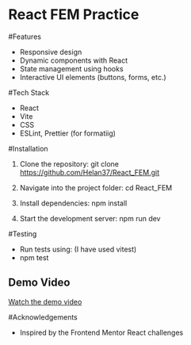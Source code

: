 # React FEM Practice

#Features

- Responsive design
- Dynamic components with React
- State management using hooks
- Interactive UI elements (buttons, forms, etc.)

#Tech Stack

- React
- Vite
- CSS 
- ESLint, Prettier (for formatiig)

#Installation

1. Clone the repository:
   git clone https://github.com/Helan37/React_FEM.git

2. Navigate into the project folder:
   cd React_FEM

3. Install dependencies:
   npm install

4. Start the development server:
   npm run dev


#Testing

- Run tests using: (I have used vitest)
- npm test

## Demo Video
[Watch the demo video](React_FEM_Demo.mov)



#Acknowledgements

- Inspired by the Frontend Mentor React challenges

